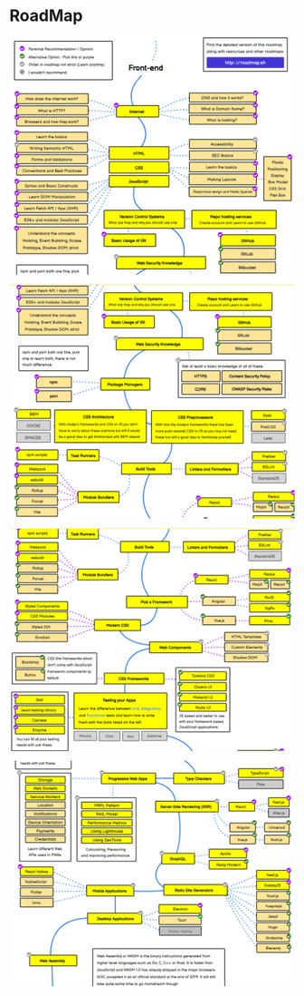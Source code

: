 # RoadMap

![](<../.gitbook/assets/image (1) (1).png>)

![](<../.gitbook/assets/image (2) (1).png>)

![](<../.gitbook/assets/image (1) (1) (1).png>)

![](<../.gitbook/assets/image (8) (1).png>)
